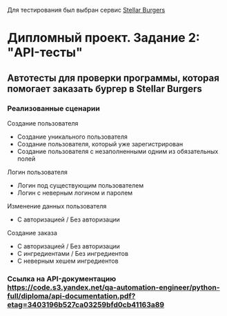 Для тестирования был выбран сервис [Stellar Burgers](https://stellarburgers.nomoreparties.site/)
# Дипломный проект. Задание 2: "API-тесты"  
## Автотесты для проверки программы, которая помогает заказать бургер в Stellar Burgers

### Реализованные сценарии
Создание пользователя
- Создание уникального пользователя
- Создание пользователя, который уже зарегистрирован
- Создание пользователя с незаполненными одним из обязательных полей

Логин пользователя
- Логин под существующим пользователем
- Логин с неверным логином и паролем

Изменение данных пользователя 
- C авторизацией / Без авторизации

Создание заказа
- C авторизацией / Без авторизации
- С ингредиентами / Без ингредиентов 
- С неверным хешем ингредиентов
### Ссылка на API-документацию https://code.s3.yandex.net/qa-automation-engineer/python-full/diploma/api-documentation.pdf?etag=3403196b527ca03259bfd0cb41163a89

